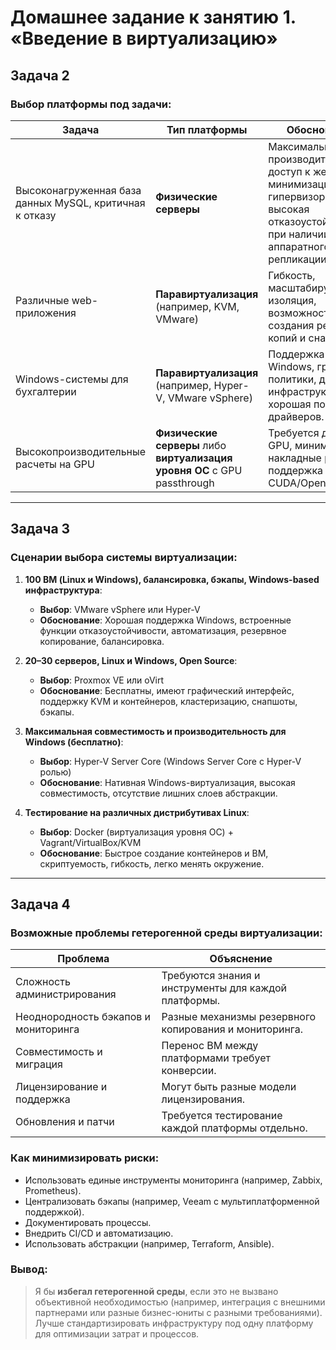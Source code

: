 # Домашнее задание к занятию 1. «Введение в виртуализацию»

## Задача 2

### Выбор платформы под задачи:

| Задача | Тип платформы | Обоснование |
|-------|----------------|-------------|
| Высоконагруженная база данных MySQL, критичная к отказу | **Физические серверы** | Максимальная производительность, доступ к железу, минимизация рисков гипервизора, высокая отказоустойчивость при наличии аппаратного RAID и репликации. |
| Различные web-приложения | **Паравиртуализация** (например, KVM, VMware) | Гибкость, масштабируемость, изоляция, возможность создания резервных копий и снапшотов. |
| Windows-системы для бухгалтерии | **Паравиртуализация** (например, Hyper-V, VMware vSphere) | Поддержка Windows, групповые политики, доменная инфраструктура, хорошая поддержка драйверов. |
| Высокопроизводительные расчеты на GPU | **Физические серверы** либо **виртуализация уровня ОС** с GPU passthrough | Требуется доступ к GPU, минимальные накладные расходы, поддержка CUDA/OpenCL. |

---

## Задача 3

### Сценарии выбора системы виртуализации:

1. **100 ВМ (Linux и Windows), балансировка, бэкапы, Windows-based инфраструктура**:
   - **Выбор**: VMware vSphere или Hyper-V
   - **Обоснование**: Хорошая поддержка Windows, встроенные функции отказоустойчивости, автоматизация, резервное копирование, балансировка.

2. **20–30 серверов, Linux и Windows, Open Source**:
   - **Выбор**: Proxmox VE или oVirt
   - **Обоснование**: Бесплатны, имеют графический интерфейс, поддержку KVM и контейнеров, кластеризацию, снапшоты, бэкапы.

3. **Максимальная совместимость и производительность для Windows (бесплатно)**:
   - **Выбор**: Hyper-V Server Core (Windows Server Core с Hyper-V ролью)
   - **Обоснование**: Нативная Windows-виртуализация, высокая совместимость, отсутствие лишних слоев абстракции.

4. **Тестирование на различных дистрибутивах Linux**:
   - **Выбор**: Docker (виртуализация уровня ОС) + Vagrant/VirtualBox/KVM
   - **Обоснование**: Быстрое создание контейнеров и ВМ, скриптуемость, гибкость, легко менять окружение.

---

## Задача 4

### Возможные проблемы гетерогенной среды виртуализации:

| Проблема | Объяснение |
|---------|------------|
| Сложность администрирования | Требуются знания и инструменты для каждой платформы. |
| Неоднородность бэкапов и мониторинга | Разные механизмы резервного копирования и мониторинга. |
| Совместимость и миграция | Перенос ВМ между платформами требует конверсии. |
| Лицензирование и поддержка | Могут быть разные модели лицензирования. |
| Обновления и патчи | Требуется тестирование каждой платформы отдельно. |

### Как минимизировать риски:
- Использовать единые инструменты мониторинга (например, Zabbix, Prometheus).
- Централизовать бэкапы (например, Veeam с мультиплатформенной поддержкой).
- Документировать процессы.
- Внедрить CI/CD и автоматизацию.
- Использовать абстракции (например, Terraform, Ansible).

### Вывод:
> Я бы **избегал гетерогенной среды**, если это не вызвано объективной необходимостью (например, интеграция с внешними партнерами или разные бизнес-юниты с разными требованиями). Лучше стандартизировать инфраструктуру под одну платформу для оптимизации затрат и процессов.
